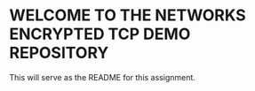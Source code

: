 # WELCOME TO THE NETWORKS ENCRYPTED TCP DEMO REPOSITORY

This will serve as the README for this assignment.